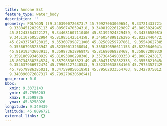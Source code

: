 ```yaml
---
title: Annone Est
feature_type: water_body
description: ''
geometry: POLYGON ((9.340390072687317 45.79927063069654, 9.337214337214753 45.8011256070833,
  9.338845120295113 45.80507470594318, 9.340819226129897 45.80938249453168, 9.343050824030046
  45.81243364322127, 9.344681607110406 45.81392924329459, 9.343565808160781 45.81703996279266,
  9.345110760552984 45.81985142514158, 9.346054898126296 45.82224404723862, 9.350432263237542
  45.82433750723015, 9.353607998711006 45.82589259797861, 9.35549627385763 45.82523468027112,
  9.355667935233942 45.82350013268054, 9.355839596611153 45.82206460414786, 9.358843670707405
  45.81919343603913, 9.359873638968875 45.8168006828468, 9.358672009330194 45.8145274720776,
  9.359186993460929 45.81093800298386, 9.357384549003358 45.80872438172406, 9.356097088676522
  45.80734830254524, 9.357985363823149 45.80471570852333, 9.355582104545787 45.80375837075969,
  9.354637966972474 45.79903127440583, 9.352320538384166 45.79753527429617, 9.352063046318801
  45.79579986385021, 9.347599850518501 45.79562033554703, 9.342707501276521 45.79669749669051,
  9.340390072687317 45.79927063069654))
geo_error: 0.0
bbox:
  xmin: 9.3372143
  ymin: 45.7956203
  xmax: 9.3598736
  ymax: 45.8258926
longitude: 9.349439
latitude: 45.8096721
external_links: {}
---
```

